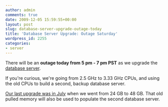 ```yaml
---
author: admin
comments: true
date: 2009-12-05 15:59:55+00:00
layout: post
slug: database-server-upgrade-outage-today
title: 'Database Server Upgrade: Outage Saturday'
wordpress_id: 2255
categories:
- server
---
```



There will be an **outage today from 5 pm - 7 pm PST** as we upgrade the [database server](http://blog.stackoverflow.com/2009/01/new-stack-overflow-server-glamour-shots/).



If you're curious, we're going from 2.5 GHz to 3.33 GHz CPUs, and using the old CPUs to build a second, backup database server.



[Our last upgrade was in July](http://blog.stackoverflow.com/2009/07/database-server-upgrade-48-gb/) when we went from 24 GB to 48 GB. That old pulled memory will also be used to populate the second database server.

